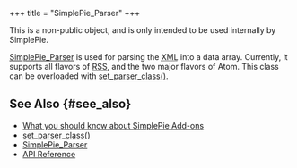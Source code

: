 +++
title = "SimplePie_Parser"
+++

<div class="warning">

This is a non-public object, and is only intended to be used internally by SimplePie.

</div>

<span class="curid">[SimplePie_Parser](@/wiki/reference/simplepie_parser/_index.md)</span> is used for parsing the <abbr title="Extensible Markup Language">XML</abbr> into a data array. Currently, it supports all flavors of <abbr title="Rich Site Summary">RSS</abbr>, and the two major flavors of Atom. This class can be overloaded with [set_parser_class()](@/wiki/reference/simplepie/set_parser_class.md).

## See Also {#see_also}

<div id="plugin__backlinks">

- [What you should know about SimplePie Add-ons](@/wiki/addons/what_you_should_know_about_simplepie_add-ons.md)
- [set_parser_class()](@/wiki/reference/simplepie/set_parser_class.md)
- <span class="curid">[SimplePie_Parser](@/wiki/reference/simplepie_parser/_index.md)</span>
- [API Reference](@/wiki/reference/_index.md)

</div>
